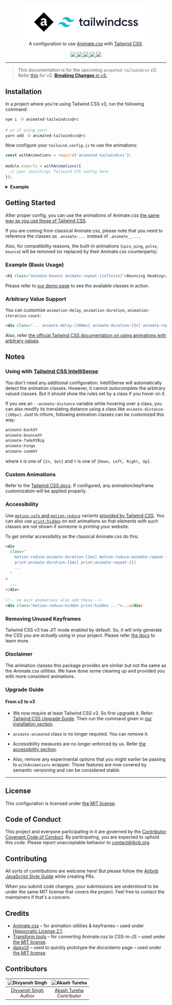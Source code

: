 <!-- markdownlint-disable MD033 MD041 -->
<p align="center">
  <a href="https://github.com/ikcb/animated-tailwindcss"><img src="logo.svg" width="400" /></a>
  <br />
  A configuration to use <a href="https://github.com/animate-css/animate.css">Animate.css</a> with
  <a href="https://github.com/tailwindlabs/tailwindcss">Tailwind CSS</a>.
  <br />
  <br />
  <a href="https://github.com/animate-css/animate.css/releases/tag/v4.1.1">
    <img src="https://img.shields.io/badge/animate.css-v4.1.1-007EC6?style=flat-square" />
  </a>
  <a href="https://www.npmjs.com/package/animated-tailwindcss">
    <img src="https://img.shields.io/npm/v/animated-tailwindcss?style=flat-square" />
    <img src="https://img.shields.io/npm/dm/animated-tailwindcss?logo=npm&style=flat-square" />
  </a>
  <a href="LICENSE">
    <img src="https://img.shields.io/npm/l/animated-tailwindcss?style=flat-square" />
  </a>
  <a href="https://conventionalcommits.org">
    <img src="https://img.shields.io/badge/conventional%20commits-1.0.0-yellow.svg?style=flat-square" />
  </a>
</p>

---

> This documentation is for the upcoming `animated-tailwindcss` v3. Refer [this](https://www.npmjs.com/package/animated-tailwindcss/v/2.6.1) for v2. [**Breaking Changes** in v3.](#upgrade-guide)

## Installation

In a project where you're using Tailwind CSS v3, run the following command:

```sh
npm i -D animated-tailwindcss@rc

# or if using yarn
yarn add -D animated-tailwindcss@rc
```

Now configure your `tailwind.config.js` to use the animations:

```js
const withAnimations = require('animated-tailwindcss');

module.exports = withAnimations({
  // your (existing) Tailwind CSS config here
});
```

<details>
  <summary><b>Example</b></summary>
  <br />

```js
// tailwind.config.js
const withAnimations = require('animated-tailwindcss');

module.exports = withAnimations({
  content: [],
  theme: { extend: {} },
  variants: { extend: {} },
  plugins: [],
});
```

</details>

## Getting Started

After proper config, you can use the animations of Animate.css [the same way as you use those of Tailwind CSS](https://tailwindcss.com/docs/animation).

If you are coming from classical Animate.css, please note that you need to reference the classes as `.animate-...` instead of `.animate__...`.

Also, for compatibility reasons, the built-in animations (`spin`, `ping`, `pulse`, `bounce`) will be removed (or replaced by their Animate.css counterparts).

### Example (Basic Usage)

```html
<h1 class="animate-bounce animate-repeat-[infinite]">Bouncing Heading</h1>
```

Please refer to [our demo page](https://ikcb.org/animated-tailwindcss) to see the available classes in action.

### Arbitrary Value Support

You can customize `animation-delay`, `animation-duration`, `animation-iteration-count`:

```html
<div class="... animate-delay-[300ms] animate-duration-[5s] animate-repeat-[5] ...">...</div>
```

Also, refer [the official Tailwind CSS documentation on using animations with arbitrary values](https://tailwindcss.com/docs/animation#arbitrary-values).

## Notes

### Using with [Tailwind CSS IntelliSense](vscode:extension/bradlc.vscode-tailwindcss)

You don't need any additional configuration. IntelliSense will automatically detect the animation classes. However, it cannot _autocomplete_ the arbitrary valued classes. But it should show the rules set by a class if you hover on it.

If you see an `--animate-distance` variable while hovering over a class, you can also modify its translating distance using a class like `animate-distance-[100px]`. Just to inform, following animation classes can be customized this way:

```txt
animate-backXY
animate-bounceXY
animate-fadeXYBig
animate-hinge
animate-zoomXY
```

where `X` is one of `{In, Out}` and `Y` is one of `{Down, Left, Right, Up}`.

### Custom Animations

Refer to the [Tailwind CSS docs](https://tailwindcss.com/docs/animation#customizing). If configured, any animation/keyframe customization will be applied properly.

### Accessibility

Use [`motion-safe` and `motion-reduce`](https://tailwindcss.com/docs/hover-focus-and-other-states#prefers-reduced-motion) variants [provided by Tailwind CSS](https://tailwindcss.com/docs/animation#prefers-reduced-motion). You can also use [`print:hidden`](https://tailwindcss.com/docs/hover-focus-and-other-states#print-styles) on exit animations so that elements with such classes are not shown if someone is printing your website.

To get similar accessibility as the classical Animate.css do this:

```html
<div
  class="
    motion-reduce:animate-duration-[1ms] motion-reduce:animate-repeat-[1]
    print:animate-duration-[1ms] print:animate-repeat-[1]
    ...
  "
>
  ...
</div>

<!-- on exit animations also add these -->
<div class="motion-reduce:hidden print:hidden ...">...</div>
```

### Removing Unused Keyframes

Tailwind CSS v3 has JIT mode enabled by default. So, it will only generate the CSS you are _actually using_ in your project. Please refer [the docs](https://tailwindcss.com/docs/optimizing-for-production) to learn more.

### Disclaimer

The animation classes this package provides are similar but not the same as the Animate.css utilities. We have done some cleaning up and provided you with more consistent animations.

### Upgrade Guide

#### From v2 to v3

- We now require at least Tailwind CSS v3. So first upgrade it. Refer: [Tailwind CSS Upgrade Guide](https://tailwindcss.com/docs/upgrade-guide). Then run the command given in [our installation section](#installation).

- `animate-animated` class is no longer required. You can remove it.

- Accessibility measures are no longer enforced by us. Refer [the accessibility section](#accessibility).

- Also, remove any experimental options that you might earlier be passing to `withAnimations` wrapper. Those features are now covered by semantic versioning and can be considered stable.

---

## License

This configuration is licensed under [the MIT license](LICENSE).

## Code of Conduct

This project and everyone participating in it are governed by the [Contributor Covenant Code of Conduct](CODE_OF_CONDUCT.md). By participating, you are expected to uphold this code. Please report unacceptable behavior to [contact@ikcb.org](mailto:contact@ikcb.org).

## Contributing

All sorts of contributions are welcome here! But please follow the [Airbnb JavaScript Style Guide](https://github.com/airbnb/javascript) while creating PRs.

When you submit code changes, your submissions are understood to be under the same MIT license that covers the project. Feel free to contact the maintainers if that's a concern.

## Credits

- [Animate.css](https://github.com/animate-css/animate.css) &ndash; for animation utilities & keyframes &ndash; used under [Hippocratic License 2.1](https://github.com/animate-css/animate.css/blob/main/LICENSE).
- [Transform.tools](https://github.com/ritz078/transform) &ndash; for converting Animate.css to CSS-in-JS &ndash; used under [the MIT license](https://github.com/ritz078/transform/blob/master/LICENSE).
- [daisyUI](https://github.com/saadeghi/daisyui) &ndash; used to quickly prototype the docs/demo page &ndash; used under [the MIT license](https://github.com/saadeghi/daisyui/blob/master/LICENSE).

## Contributors

| ![Divyansh Singh](https://avatars1.githubusercontent.com/u/40380293?v=4&s=100) | ![Akash Tureha](https://avatars1.githubusercontent.com/u/72198360?v=4&s=100) |
| :----------------------------------------------------------------------------: | :--------------------------------------------------------------------------: |
|           [Divyansh Singh](https://github.com/brc-dd) <br /> Author            |     [Akash Tureha](https://github.com/MrMischievousX) <br /> Contributor     |
